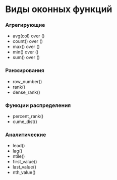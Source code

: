 # Виды оконных функций

### Агрегирующие
 - avg(col) over ()
 - count() over ()
 - max() over ()
 - min() over ()
 - sum() over ()
 

### Ранжирования
 - row_number()
 - rank()
 - dense_rank()


### Функции распределения
 - percent_rank()
 - cume_dist()

### Аналитические 
 - lead()
 - lag()
 - ntile()
 - first_value()
 - last_value()
 - nth_value()